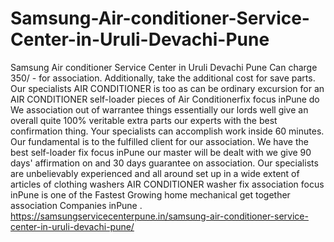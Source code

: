 # Samsung-Air-conditioner-Service-Center-in-Uruli-Devachi-Pune
Samsung Air conditioner Service Center in Uruli Devachi Pune Can charge 350/ - for association. Additionally, take the additional cost for save parts. Our specialists AIR CONDITIONER is too as can be ordinary excursion for an AIR CONDITIONER self-loader pieces of Air Conditionerfix focus inPune  do We association out of warrantee things essentially our lords well give an overall quite 100% veritable extra parts our experts with the best confirmation thing. Your specialists can accomplish work inside 60 minutes. Our fundamental is to the fulfilled client for our association. We have the best self-loader fix focus inPune  our master will be dealt with we give 90 days' affirmation on and 30 days guarantee on association. Our specialists are unbelievably experienced and all around set up in a wide extent of articles of clothing washers AIR CONDITIONER washer fix association focus inPune  is one of the Fastest Growing home mechanical get together association Companies inPune .  https://samsungservicecenterpune.in/samsung-air-conditioner-service-center-in-uruli-devachi-pune/
